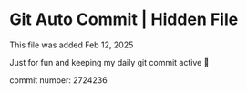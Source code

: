 # Git Auto Commit | Hidden File

This file was added Feb 12, 2025

Just for fun and keeping my daily git commit active 🤪

commit number: 2724236
